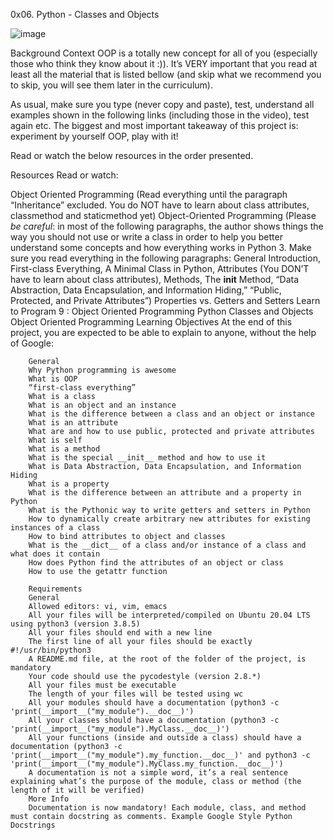 0x06. Python - Classes and Objects

![image](https://user-images.githubusercontent.com/111277935/228215583-fe66cd5e-4714-4018-9d5c-8e01eb0931ed.png)


Background Context
OOP is a totally new concept for all of you (especially those who think they know about it :)). It’s VERY important that you read at least all the material that is listed bellow (and skip what we recommend you to skip, you will see them later in the curriculum).

As usual, make sure you type (never copy and paste), test, understand all examples shown in the following links (including those in the video), test again etc. The biggest and most important takeaway of this project is: experiment by yourself OOP, play with it!

Read or watch the below resources in the order presented.

Resources
Read or watch:

Object Oriented Programming (Read everything until the paragraph “Inheritance” excluded. You do NOT have to learn about class attributes, classmethod and staticmethod yet)
        Object-Oriented Programming (Please *be careful*: in most of the following paragraphs, the author shows things the way you should not use or write a class in order to help you better understand some concepts and how everything works in Python 3. Make sure you read everything in the following paragraphs: General Introduction, First-class Everything, A Minimal Class in Python, Attributes (You DON’T have to learn about class attributes), Methods, The __init__ Method, “Data Abstraction, Data Encapsulation, and Information Hiding,” “Public, Protected, and Private Attributes”)
        Properties vs. Getters and Setters
        Learn to Program 9 : Object Oriented Programming
        Python Classes and Objects
        Object Oriented Programming
        Learning Objectives
        At the end of this project, you are expected to be able to explain to anyone, without the help of Google:

        General
        Why Python programming is awesome
        What is OOP
        “first-class everything”
        What is a class
        What is an object and an instance
        What is the difference between a class and an object or instance
        What is an attribute
        What are and how to use public, protected and private attributes
        What is self
        What is a method
        What is the special __init__ method and how to use it
        What is Data Abstraction, Data Encapsulation, and Information Hiding
        What is a property
        What is the difference between an attribute and a property in Python
        What is the Pythonic way to write getters and setters in Python
        How to dynamically create arbitrary new attributes for existing instances of a class
        How to bind attributes to object and classes
        What is the __dict__ of a class and/or instance of a class and what does it contain
        How does Python find the attributes of an object or class
        How to use the getattr function

        Requirements
        General
        Allowed editors: vi, vim, emacs
        All your files will be interpreted/compiled on Ubuntu 20.04 LTS using python3 (version 3.8.5)
        All your files should end with a new line
        The first line of all your files should be exactly #!/usr/bin/python3
        A README.md file, at the root of the folder of the project, is mandatory
        Your code should use the pycodestyle (version 2.8.*)
        All your files must be executable
        The length of your files will be tested using wc
        All your modules should have a documentation (python3 -c 'print(__import__("my_module").__doc__)')
        All your classes should have a documentation (python3 -c 'print(__import__("my_module").MyClass.__doc__)')
        All your functions (inside and outside a class) should have a documentation (python3 -c 'print(__import__("my_module").my_function.__doc__)' and python3 -c 'print(__import__("my_module").MyClass.my_function.__doc__)')
        A documentation is not a simple word, it’s a real sentence explaining what’s the purpose of the module, class or method (the length of it will be verified)
        More Info
        Documentation is now mandatory! Each module, class, and method must contain docstring as comments. Example Google Style Python Docstrings
